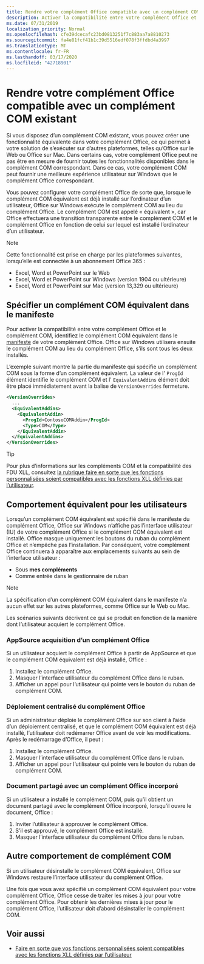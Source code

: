 ```yaml
---
title: Rendre votre complément Office compatible avec un complément COM existant
description: Activer la compatibilité entre votre complément Office et un complément COM équivalent
ms.date: 07/31/2019
localization_priority: Normal
ms.openlocfilehash: cfe39dcecafc23bd0813251f7c883aa7a8810273
ms.sourcegitcommit: fa4e81fcf41b1c39d5516edf078f3ffdbd4a3997
ms.translationtype: MT
ms.contentlocale: fr-FR
ms.lasthandoff: 03/17/2020
ms.locfileid: "42718901"
---
```

# <a name="make-your-office-add-in-compatible-with-an-existing-com-add-in"></a>Rendre votre complément Office compatible avec un complément COM existant

Si vous disposez d’un complément COM existant, vous pouvez créer une fonctionnalité équivalente dans votre complément Office, ce qui permet à votre solution de s’exécuter sur d’autres plateformes, telles qu’Office sur le Web ou Office sur Mac. Dans certains cas, votre complément Office peut ne pas être en mesure de fournir toutes les fonctionnalités disponibles dans le complément COM correspondant. Dans ce cas, votre complément COM peut fournir une meilleure expérience utilisateur sur Windows que le complément Office correspondant.

Vous pouvez configurer votre complément Office de sorte que, lorsque le complément COM équivalent est déjà installé sur l’ordinateur d’un utilisateur, Office sur Windows exécute le complément COM au lieu du complément Office. Le complément COM est appelé « équivalent », car Office effectuera une transition transparente entre le complément COM et le complément Office en fonction de celui sur lequel est installé l’ordinateur d’un utilisateur.

> [!NOTE]
> Cette fonctionnalité est prise en charge par les plateformes suivantes, lorsqu’elle est connectée à un abonnement Office 365 :
> - Excel, Word et PowerPoint sur le Web
> - Excel, Word et PowerPoint sur Windows (version 1904 ou ultérieure)
> - Excel, Word et PowerPoint sur Mac (version 13,329 ou ultérieure)

## <a name="specify-an-equivalent-com-add-in-in-the-manifest"></a>Spécifier un complément COM équivalent dans le manifeste

Pour activer la compatibilité entre votre complément Office et le complément COM, identifiez le complément COM équivalent dans le [manifeste](add-in-manifests.md) de votre complément Office. Office sur Windows utilisera ensuite le complément COM au lieu du complément Office, s’ils sont tous les deux installés.

L’exemple suivant montre la partie du manifeste qui spécifie un complément COM sous la forme d’un complément équivalent. La valeur de l' `ProgId` élément identifie le complément COM et l' `EquivalentAddins` élément doit être placé immédiatement avant la balise de `VersionOverrides` fermeture.

```xml
<VersionOverrides>
  ...
  <EquivalentAddins>
    <EquivalentAddin>
      <ProgId>ContosoCOMAddin</ProgId>
      <Type>COM</Type>
    </EquivalentAddin>
  </EquivalentAddins>
</VersionOverrides>
```

> [!TIP]
> Pour plus d’informations sur les compléments COM et la compatibilité des FDU XLL, consultez [la rubrique faire en sorte que les fonctions personnalisées soient compatibles avec les fonctions XLL définies par l’utilisateur](../excel/make-custom-functions-compatible-with-xll-udf.md).

## <a name="equivalent-behavior-for-users"></a>Comportement équivalent pour les utilisateurs

Lorsqu’un complément COM équivalent est spécifié dans le manifeste du complément Office, Office sur Windows n’affiche pas l’interface utilisateur (IU) de votre complément Office si le complément COM équivalent est installé. Office masque uniquement les boutons du ruban du complément Office et n’empêche pas l’installation. Par conséquent, votre complément Office continuera à apparaître aux emplacements suivants au sein de l’interface utilisateur :

- Sous **mes compléments**
- Comme entrée dans le gestionnaire de ruban

> [!NOTE]
> La spécification d’un complément COM équivalent dans le manifeste n’a aucun effet sur les autres plateformes, comme Office sur le Web ou Mac.

Les scénarios suivants décrivent ce qui se produit en fonction de la manière dont l’utilisateur acquiert le complément Office.

### <a name="appsource-acquisition-of-an-office-add-in"></a>AppSource acquisition d’un complément Office

Si un utilisateur acquiert le complément Office à partir de AppSource et que le complément COM équivalent est déjà installé, Office :

1. Installez le complément Office.
2. Masquer l’interface utilisateur du complément Office dans le ruban.
3. Afficher un appel pour l’utilisateur qui pointe vers le bouton du ruban de complément COM.

### <a name="centralized-deployment-of-office-add-in"></a>Déploiement centralisé du complément Office

Si un administrateur déploie le complément Office sur son client à l’aide d’un déploiement centralisé, et que le complément COM équivalent est déjà installé, l’utilisateur doit redémarrer Office avant de voir les modifications. Après le redémarrage d’Office, il peut :

1. Installez le complément Office.
2. Masquer l’interface utilisateur du complément Office dans le ruban.
3. Afficher un appel pour l’utilisateur qui pointe vers le bouton du ruban de complément COM.

### <a name="document-shared-with-embedded-office-add-in"></a>Document partagé avec un complément Office incorporé

Si un utilisateur a installé le complément COM, puis qu’il obtient un document partagé avec le complément Office incorporé, lorsqu’il ouvre le document, Office :

1. Inviter l’utilisateur à approuver le complément Office.
2. S’il est approuvé, le complément Office est installé.
3. Masquer l’interface utilisateur du complément Office dans le ruban.

## <a name="other-com-add-in-behavior"></a>Autre comportement de complément COM

Si un utilisateur désinstalle le complément COM équivalent, Office sur Windows restaure l’interface utilisateur du complément Office.

Une fois que vous avez spécifié un complément COM équivalent pour votre complément Office, Office cesse de traiter les mises à jour pour votre complément Office. Pour obtenir les dernières mises à jour pour le complément Office, l’utilisateur doit d’abord désinstaller le complément COM.

## <a name="see-also"></a>Voir aussi

- [Faire en sorte que vos fonctions personnalisées soient compatibles avec les fonctions XLL définies par l’utilisateur](../excel/make-custom-functions-compatible-with-xll-udf.md)
